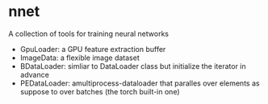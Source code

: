 # nnet
A collection of tools for training neural networks

  - GpuLoader: a GPU feature extraction buffer
  - ImageData: a flexible image dataset
  - BDataLoader: simliar to DataLoader class but initialize the iterator in 
    advance
  - PEDataLoader: amultiprocess-dataloader that paralles over elements as suppose to over batches (the torch built-in one)
